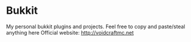 # Bukkit
My personal bukkit plugins and projects.
Feel free to copy and paste/steal anything here
Official website: http://voidcraftmc.net
